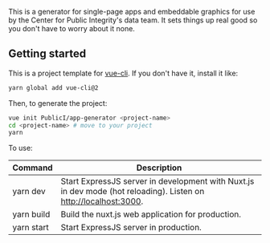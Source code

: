 This is a generator for single-page apps and embeddable graphics for use by the Center for Public Integrity's data team. It sets things up real good so you don't have to worry about it none.

## Getting started

This is a project template for [vue-cli](https://github.com/vuejs/vue-cli). If you don't have it, install it like:

```bash
yarn global add vue-cli@2
```

Then, to generate the project:

```bash
vue init PublicI/app-generator <project-name>
cd <project-name> # move to your project
yarn
```

To use:

| Command | Description |
|---------|-------------|
| yarn dev | Start ExpressJS server in development with Nuxt.js in dev mode (hot reloading). Listen on [http://localhost:3000](http://localhost:3000). |
| yarn build | Build the nuxt.js web application for production. |
| yarn start | Start ExpressJS server in production. |
